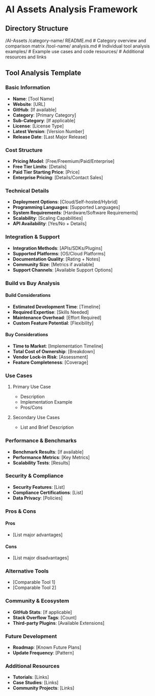 # AI Assets Analysis Framework

## Directory Structure 
/AI-Assets
    /category-name/
        README.md           # Category overview and comparison matrix
        /tool-name/
            analysis.md     # Individual tool analysis
            examples/       # Example use cases and code
            resources/      # Additional resources and links

## Tool Analysis Template

### Basic Information
- **Name**: [Tool Name]
- **Website**: [URL]
- **GitHub**: [If available]
- **Category**: [Primary Category]
- **Sub-Category**: [If applicable]
- **License**: [License Type]
- **Latest Version**: [Version Number]
- **Release Date**: [Last Major Release]

### Cost Structure
- **Pricing Model**: [Free/Freemium/Paid/Enterprise]
- **Free Tier Limits**: [Details]
- **Paid Tier Starting Price**: [Price]
- **Enterprise Pricing**: [Details/Contact Sales]

### Technical Details
- **Deployment Options**: [Cloud/Self-hosted/Hybrid]
- **Programming Languages**: [Supported Languages]
- **System Requirements**: [Hardware/Software Requirements]
- **Scalability**: [Scaling Capabilities]
- **API Availability**: [Yes/No + Details]

### Integration & Support
- **Integration Methods**: [APIs/SDKs/Plugins]
- **Supported Platforms**: [OS/Cloud Platforms]
- **Documentation Quality**: [Rating + Notes]
- **Community Size**: [Metrics if available]
- **Support Channels**: [Available Support Options]

### Build vs Buy Analysis
#### Build Considerations
- **Estimated Development Time**: [Timeline]
- **Required Expertise**: [Skills Needed]
- **Maintenance Overhead**: [Effort Required]
- **Custom Feature Potential**: [Flexibility]

#### Buy Considerations
- **Time to Market**: [Implementation Timeline]
- **Total Cost of Ownership**: [Breakdown]
- **Vendor Lock-in Risk**: [Assessment]
- **Feature Completeness**: [Coverage]

### Use Cases
1. Primary Use Case
   - Description
   - Implementation Example
   - Pros/Cons

2. Secondary Use Cases
   - List and Brief Description

### Performance & Benchmarks
- **Benchmark Results**: [If available]
- **Performance Metrics**: [Key Metrics]
- **Scalability Tests**: [Results]

### Security & Compliance
- **Security Features**: [List]
- **Compliance Certifications**: [List]
- **Data Privacy**: [Policies]

### Pros & Cons
#### Pros
- [List major advantages]

#### Cons
- [List major disadvantages]

### Alternative Tools
- [Comparable Tool 1]
- [Comparable Tool 2]

### Community & Ecosystem
- **GitHub Stats**: [If applicable]
- **Stack Overflow Tags**: [Count]
- **Third-party Plugins**: [Available Extensions]

### Future Development
- **Roadmap**: [Known Future Plans]
- **Update Frequency**: [Pattern]

### Additional Resources
- **Tutorials**: [Links]
- **Case Studies**: [Links]
- **Community Projects**: [Links] 